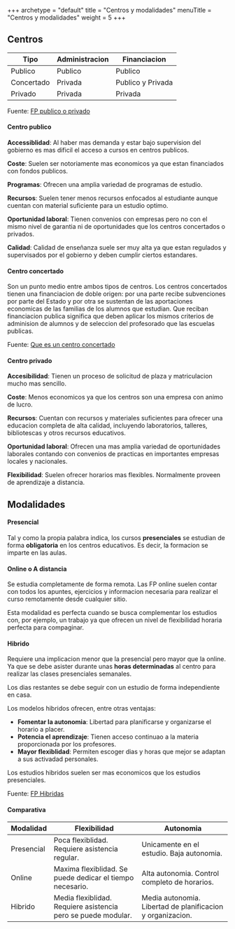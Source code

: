 +++
archetype = "default"
title = "Centros y modalidades"
menuTitle = "Centros y modalidades"
weight = 5
+++


## Centros 

| Tipo       | Administracion | Financiacion      |
|------------|----------------|-------------------|
| Publico    | Publico        | Publico           |
| Concertado | Privada        | Publico y Privada |
| Privado    | Privada        | Privada           |

Fuente: [FP publico o privado](https://www.fp-santagema.es/fp-publico-o-privado/)

#### Centro publico

**Accessiblidad**: Al haber mas demanda y estar bajo supervision del gobierno es mas dificil el acceso a cursos en centros publicos.

**Coste**: Suelen ser notoriamente mas economicos ya que estan financiados con fondos publicos.

**Programas**: Ofrecen una amplia variedad de programas de estudio.

**Recursos**: Suelen tener menos recursos enfocados al estudiante aunque cuentan con material suficiente para un estudio optimo.

**Oportunidad laboral**: Tienen convenios con empresas pero no con el mismo nivel de garantia ni de oportunidades que los centros concertados o privados.

**Calidad**: Calidad de enseñanza suele ser muy alta ya que estan regulados y supervisados por el gobierno y deben cumplir ciertos estandares.

#### Centro concertado

Son un punto medio entre ambos tipos de centros.
Los centros concertados tienen una financiacion de doble origen: por una parte recibe subvenciones por parte del Estado y por otra se sustentan de las aportaciones economicas de las familias de los alumnos que estudian. Que reciban financiacion publica significa que deben aplicar los mismos criterios de adminision de alumnos y de seleccion del profesorado que las escuelas publicas. 

Fuente: [Que es un centro concertado](https://torrealba.es/concertado/que-es-un-centro-concertado/)

#### Centro privado

**Accesibilidad**: Tienen un proceso de solicitud de plaza y matriculacion mucho mas sencillo.

**Coste**: Menos economicos ya que los centros son una empresa con animo de lucro.

**Recursos**: Cuentan con recursos y materiales suficientes para ofrecer una educacion completa de alta calidad, incluyendo laboratorios, talleres, bibliotescas y otros recursos educativos.

**Oportunidad laboral**: Ofrecen una mas amplia variedad de oportunidades laborales contando con convenios de practicas en importantes empresas locales y nacionales.

**Flexibilidad**: Suelen ofrecer horarios mas flexibles. Normalmente proveen de aprendizaje a distancia.


## Modalidades

#### Presencial

Tal y como la propia palabra indica, los cursos **presenciales** se estudian de forma **obligatoria** en los centros educativos. Es decir, la formacion se imparte en las aulas.

#### Online o A distancia

Se estudia completamente de forma remota. Las FP online suelen contar con todos los apuntes, ejercicios y informacion necesaria para realizar el curso remotamente desde cualquier sitio. 

Esta modalidad es perfecta cuando se busca complementar los estudios con, por ejemplo, un trabajo ya que ofrecen un nivel de flexibilidad horaria perfecta para compaginar.


#### Hibrido

Requiere una implicacion menor que la presencial pero mayor que la online. Ya que se debe asister durante unas **horas determinadas** al centro para realizar las clases presenciales semanales.

Los dias restantes se debe seguir con un estudio de forma independiente en casa. 

Los modelos hibridos ofrecen, entre otras ventajas:
- **Fomentar la autonomia**: Libertad para planificarse y organizarse el horario a placer.
- **Potencia el aprendizaje**: Tienen acceso continuao a la materia proporcionada por los profesores.
- **Mayor flexiblidad**: Permiten escoger dias y horas que mejor se adaptan a sus activadad personales.

Los estudios hibridos suelen ser mas economicos que los estudios presenciales.

Fuente: [FP Hibridas](https://www.emagister.com/blog/las-fp-hibridas-el-innovador-metodo-de-aprendizaje/)

#### Comparativa

| Modalidad  | Flexibilidad                                                  | Autonomia                                                  |
|------------|---------------------------------------------------------------|------------------------------------------------------------|
| Presencial | Poca flexiblidad. Requiere asistencia regular.                | Unicamente en el estudio. Baja autonomia.                  |
| Online     | Maxima flexiblidad. Se puede dedicar el tiempo necesario.     | Alta autonomia. Control completo de horarios.              |
| Hibrido    | Media flexiblidad. Requiere asistencia pero se puede modular. | Media autonomia. Libertad de planificacion y organizacion. |
